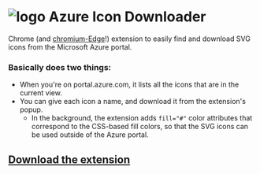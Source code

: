 # ![logo](https://raw.githubusercontent.com/mattlag/Azure-Icon-Downloader/master/dev/icons/icon32.png) Azure Icon Downloader

Chrome (and [chromium-Edge](https://blogs.windows.com/windowsexperience/2018/12/06/microsoft-edge-making-the-web-better-through-more-open-source-collaboration/)!) extension to easily find and download 
SVG icons from the Microsoft Azure portal.


### Basically does two things:
 - When you're on portal.azure.com, it lists all the icons that are in the current view.
 - You can give each icon a name, and download it from the extension's popup.
   - In the background, the extension adds `fill="#"` color attributes that correspond to the CSS-based fill colors, so that the SVG icons can be used outside of the Azure portal.


## [Download the extension](https://chrome.google.com/webstore/detail/azure-icon-downloader/glemeanledcegajlgfioahofcldhdcpa)